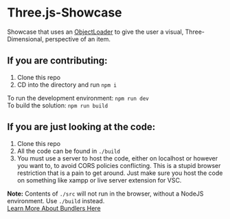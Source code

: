 # Three.js-Showcase

Showcase that uses an [ObjectLoader](https://threejs.org/docs/#api/en/loaders/ObjectLoader) to give the user a visual, Three-Dimensional, perspective of an item.

## If you are contributing:
1. Clone this repo
2. CD into the directory and run `npm i`

To run the development environment: `npm run dev`<br>
To build the solution: `npm run build`

## If you are just looking at the code:
1. Clone this repo
2. All the code can be found in `./build`
3. You must use a server to host the code, either on localhost or however you want to, to avoid CORS policies conflicting. This is a stupid browser restriction that is a pain to get around. Just make sure you host the code on something like xampp or live server extension for VSC.

**Note:** Contents of `./src` will not run in the browser, without a NodeJS environment. Use `./build` instead.
<br>[Learn More About Bundlers Here](https://www.snowpack.dev/concepts/how-snowpack-works)
